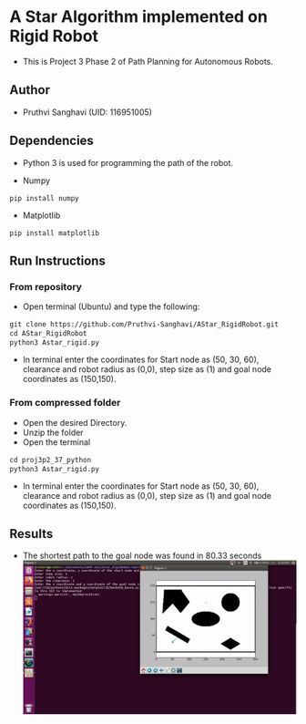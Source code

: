 # A Star Algorithm implemented on Rigid Robot
- This is Project 3 Phase 2 of Path Planning for Autonomous Robots.

## Author
- Pruthvi Sanghavi (UID: 116951005)

## Dependencies

- Python 3 is used for programming the path of the robot.

- Numpy
```
pip install numpy
```
- Matplotlib
```
pip install matplotlib
```

## Run Instructions

### From repository
- Open terminal (Ubuntu) and type the following:
```
git clone https://github.com/Pruthvi-Sanghavi/AStar_RigidRobot.git
cd AStar_RigidRobot
python3 Astar_rigid.py
```
- In terminal enter the coordinates for Start node as (50, 30, 60), clearance and robot radius as (0,0), step size as (1) and goal node coordinates as (150,150).

### From compressed folder
- Open the desired Directory.
- Unzip the folder 
- Open the terminal
```
cd proj3p2_37_python
python3 Astar_rigid.py
```
- In terminal enter the coordinates for Start node as (50, 30, 60), clearance and robot radius as (0,0), step size as (1) and goal node coordinates as (150,150).

## Results
- The shortest path to the goal node was found in 80.33 seconds
![Result](https://github.com/Pruthvi-Sanghavi/AStar_RigidRobot/blob/master/results/result.gif)
